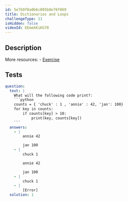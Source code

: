 ```yaml
---
id: 5e7b9f0a0b6c005b0e76f069
title: Dictionaries and Loops
challengeType: 11
isHidden: false
videoId: EEmekKiKG70
---
```


## Description
<section id='description'>
More resources:
- <a href="https://www.youtube.com/watch?v=PrhZ9qwBDD8" target='_blank'>Exercise</a>
</section>

## Tests
<section id='tests'>

```yml
question:
  text: |
    What will the following code print?:
    ```python
    counts = { 'chuck' : 1 , 'annie' : 42, 'jan': 100}
    for key in counts:
        if counts[key] > 10:
            print(key, counts[key])
    ```
  answers:
    - |
        annie 42

        jan 100
    - |
        chuck 1

        annie 42

        jan 100
    - |
        chuck 1
    - |
        [Error]
  solution: 1
```

</section>

